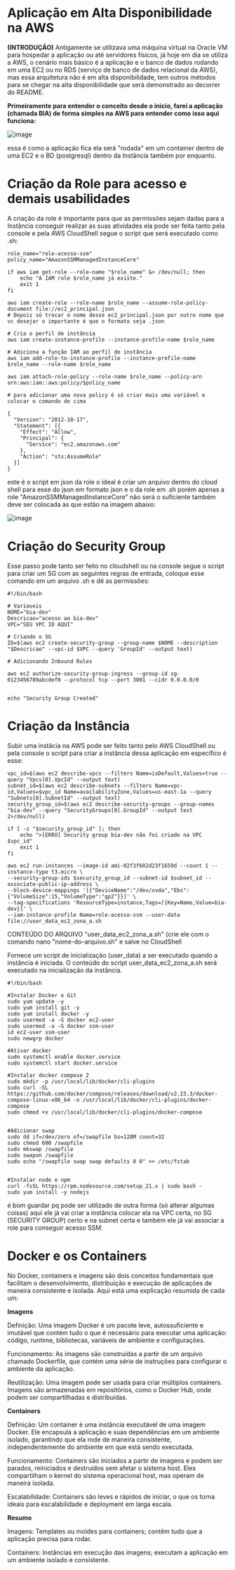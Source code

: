 # Aplicação em Alta Disponibilidade na AWS

**(INTRODUÇÃO)** Antigamente se utilizava uma máquina virtual na Oracle VM para hospedar a aplicação ou até servidores físicos, já hoje em dia se utiliza a AWS, o cenário mais básico
é a aplicação e o banco de dados rodando em uma EC2 ou no RDS (serviço de banco de dados relacional da AWS), mas essa arquitetura não é em alta
disponibilidade, tem outros métodos para se chegar na alta disponibilidade que será demonstrado ao decorrer do README.

**Primeiramente para entender o conceito desde o ínicio, farei a aplicação (chamada BIA) de forma simples na AWS para entender como isso aqui funciona:**

![image](https://github.com/DHiramIII/aws-alta-dispo/assets/74575487/b6bc2966-37dd-4cb2-b28a-6934a984c51c)

essa é como a aplicação fica ela será "rodada" em um container dentro de uma EC2 e o BD (postgresql) dentro da Instância também por enquanto.

# Criação da Role para acesso e demais usabilidades

A criação da role é importante para que as permissões sejam dadas para a Instância conseguir realizar as suas atividades ela pode ser feita tanto pela console e pela AWS CloudShell segue o script que será
executado como .sh:

    role_name="role-acesso-ssm"
    policy_name="AmazonSSMManagedInstanceCore"
    
    if aws iam get-role --role-name "$role_name" &> /dev/null; then
        echo "A IAM role $role_name já existe."
        exit 1
    fi
    
    aws iam create-role --role-name $role_name --assume-role-policy-document file://ec2_principal.json
    # Depois só trocar o nome desse ec2_principal.json por outro nome que vc desejar o importante é que o formato seja .json
    
    # Cria o perfil de instância
    aws iam create-instance-profile --instance-profile-name $role_name
    
    # Adiciona a função IAM ao perfil de instância
    aws iam add-role-to-instance-profile --instance-profile-name $role_name --role-name $role_name
    
    aws iam attach-role-policy --role-name $role_name --policy-arn arn:aws:iam::aws:policy/$policy_name

    # para adicionar uma nova policy é só criar mais uma variável e colocar o comando de cima

    {
      "Version": "2012-10-17",
      "Statement": [{
        "Effect": "Allow",
        "Principal": {
          "Service": "ec2.amazonaws.com"
        },
        "Action": "sts:AssumeRole"
      }]
    }

este é o script em json da role o ideal é criar um arquivo dentro do cloud shell para esse do json em formato json e o da role em .sh
porém apenas a role "AmazonSSMManagedInstanceCore" não será o suficiente também deve ser colocada as que estão na imagem abaixo:

![image](https://github.com/DHiramIII/aws-alta-dispo/assets/74575487/9ebc6164-16ba-42a6-973c-873c350da50a)

# Criação do Security Group

Esse passo pode tanto ser feito no cloudshell ou na console segue o script para criar um SG com as seguintes regras de entrada, 
coloque esse comando em um arquivo .sh e dê as permissões:

    #!/bin/bash
    
    # Variaveis
    NOME="bia-dev"
    Descricao="acesso ao bia-dev"
    VPC="SEU VPC ID AQUI"
    
    # Criando o SG
    ID=$(aws ec2 create-security-group --group-name $NOME --description "$Descricao" --vpc-id $VPC --query 'GroupId' --output text)
    
    # Adicionando Inbound Rules
    
    aws ec2 authorize-security-group-ingress --group-id sg-0123456789abcdef0 --protocol tcp --port 3001 --cidr 0.0.0.0/0

    
    echo "Security Group Created"

# Criação da Instância

Subir uma instâcia na AWS pode ser feito tanto pelo AWS CloudShell ou pela console o script para criar a instância dessa aplicação em específico é esse:


    vpc_id=$(aws ec2 describe-vpcs --filters Name=isDefault,Values=true --query "Vpcs[0].VpcId" --output text)
    subnet_id=$(aws ec2 describe-subnets --filters Name=vpc-id,Values=$vpc_id Name=availabilityZone,Values=us-east-1a --query "Subnets[0].SubnetId" --output text)
    security_group_id=$(aws ec2 describe-security-groups --group-names "bia-dev" --query "SecurityGroups[0].GroupId" --output text 2>/dev/null)
    
    if [ -z "$security_group_id" ]; then
        echo ">[ERRO] Security group bia-dev não foi criado na VPC $vpc_id"
        exit 1
    fi
    
    aws ec2 run-instances --image-id ami-02f3f602d23f1659d --count 1 --instance-type t3.micro \
    --security-group-ids $security_group_id --subnet-id $subnet_id --associate-public-ip-address \
    --block-device-mappings '[{"DeviceName":"/dev/xvda","Ebs":{"VolumeSize":15,"VolumeType":"gp2"}}]' \
    --tag-specifications 'ResourceType=instance,Tags=[{Key=Name,Value=bia-dev}]' \
    --iam-instance-profile Name=role-acesso-ssm --user-data file://user_data_ec2_zona_a.sh

CONTEÚDO DO ARQUIVO "user_data_ec2_zona_a.sh" (crie ele com o comando nano "nome-do-arquivo.sh" e salve no CloudShell

Fornece um script de inicialização (user_data) a ser executado quando a instância é iniciada. O conteúdo do script user_data_ec2_zona_a.sh será executado na inicialização da instância.

    #!/bin/bash
    
    #Instalar Docker e Git
    sudo yum update -y
    sudo yum install git -y
    sudo yum install docker -y
    sudo usermod -a -G docker ec2-user
    sudo usermod -a -G docker ssm-user
    id ec2-user ssm-user
    sudo newgrp docker
    
    #Ativar docker
    sudo systemctl enable docker.service
    sudo systemctl start docker.service
    
    #Instalar docker compose 2
    sudo mkdir -p /usr/local/lib/docker/cli-plugins
    sudo curl -SL https://github.com/docker/compose/releases/download/v2.23.3/docker-compose-linux-x86_64 -o /usr/local/lib/docker/cli-plugins/docker-compose
    sudo chmod +x /usr/local/lib/docker/cli-plugins/docker-compose
    
    
    #Adicionar swap
    sudo dd if=/dev/zero of=/swapfile bs=128M count=32
    sudo chmod 600 /swapfile
    sudo mkswap /swapfile
    sudo swapon /swapfile
    sudo echo "/swapfile swap swap defaults 0 0" >> /etc/fstab
    
    
    #Instalar node e npm
    curl -fsSL https://rpm.nodesource.com/setup_21.x | sudo bash -
    sudo yum install -y nodejs
    

é bom guardar pq pode ser utilizado de outra forma (só alterar algumas coisas) aqui ele já vai criar a instância colocar ela na VPC certa, no SG (SECURITY GROUP) certo e na subnet certa
e também ele já vai associar a role para conseguir acesso SSM.

# Docker e os Containers

No Docker, containers e imagens são dois conceitos fundamentais que facilitam o desenvolvimento, distribuição e execução de aplicações de maneira consistente e isolada. Aqui está uma explicação resumida de cada um:

**Imagens**

Definição: Uma imagem Docker é um pacote leve, autossuficiente e imutável que contém tudo o que é necessário para executar uma aplicação: código, runtime, bibliotecas, variáveis de ambiente e configurações.

Funcionamento: As imagens são construídas a partir de um arquivo chamado Dockerfile, que contém uma série de instruções para configurar o ambiente da aplicação.


Reutilização: Uma imagem pode ser usada para criar múltiplos containers. Imagens são armazenadas em repositórios, como o Docker Hub, onde podem ser compartilhadas e distribuídas.

**Containers**

Definição: Um container é uma instância executável de uma imagem Docker. Ele encapsula a aplicação e suas dependências em um ambiente isolado, garantindo que ela rode de maneira consistente, independentemente do ambiente em que está sendo executada.

Funcionamento: Containers são iniciados a partir de imagens e podem ser parados, reiniciados e destruídos sem afetar o sistema host. Eles compartilham o kernel do sistema operacional host, mas operam de maneira isolada.

Escalabilidade: Containers são leves e rápidos de iniciar, o que os torna ideais para escalabilidade e deployment em larga escala.

**Resumo**

Imagens: Templates ou moldes para containers; contêm tudo que a aplicação precisa para rodar.

Containers: Instâncias em execução das imagens; executam a aplicação em um ambiente isolado e consistente.





